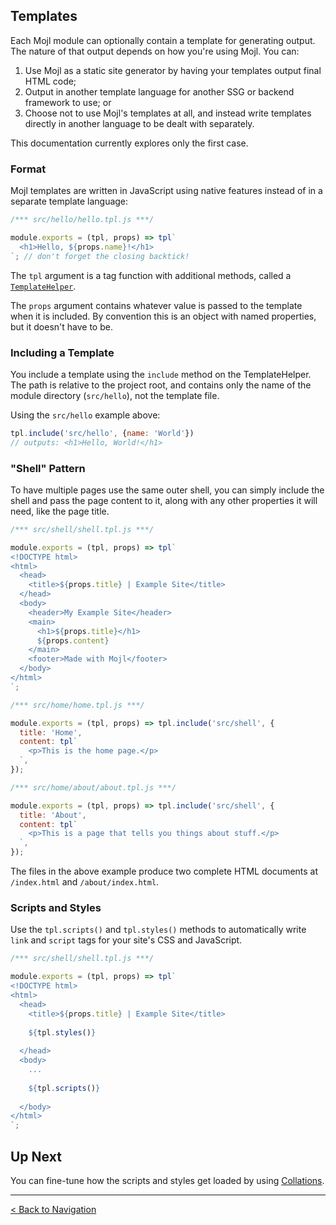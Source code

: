 ## Templates

Each Mojl module can optionally contain a template for generating output. The nature of that output depends on how you're using Mojl. You can:

1. Use Mojl as a static site generator by having your templates output final HTML code;
2. Output in another template language for another SSG or backend framework to use; or
3. Choose not to use Mojl's templates at all, and instead write templates directly in another language to be dealt with separately.

This documentation currently explores only the first case.

### Format

Mojl templates are written in JavaScript using native features instead of in a separate template language:

```javascript
/*** src/hello/hello.tpl.js ***/

module.exports = (tpl, props) => tpl`
  <h1>Hello, ${props.name}!</h1>
`; // don't forget the closing backtick!
```

The `tpl` argument is a tag function with additional methods, called a [`TemplateHelper`](api.md#templatehelper).

The `props` argument contains whatever value is passed to the template when it is included. By convention this is an object with named properties, but it doesn't have to be.

### Including a Template

You include a template using the `include` method on the TemplateHelper. The path is relative to the project root, and contains only the name of the module directory (`src/hello`), not the template file.

Using the `src/hello` example above:

```javascript
tpl.include('src/hello', {name: 'World'})
// outputs: <h1>Hello, World!</h1>
```

### "Shell" Pattern

To have multiple pages use the same outer shell, you can simply include the shell and pass the page content to it, along with any other properties it will need, like the page title.

```javascript
/*** src/shell/shell.tpl.js ***/

module.exports = (tpl, props) => tpl`
<!DOCTYPE html>
<html>
  <head>
    <title>${props.title} | Example Site</title>
  </head>
  <body>
    <header>My Example Site</header>
    <main>
      <h1>${props.title}</h1>
      ${props.content}
    </main>
    <footer>Made with Mojl</footer>
  </body>
</html>
`;
```

```javascript
/*** src/home/home.tpl.js ***/

module.exports = (tpl, props) => tpl.include('src/shell', {
  title: 'Home',
  content: tpl`
    <p>This is the home page.</p>
  `,
});
```

```javascript
/*** src/home/about/about.tpl.js ***/

module.exports = (tpl, props) => tpl.include('src/shell', {
  title: 'About',
  content: tpl`
    <p>This is a page that tells you things about stuff.</p>
  `,
});
```

The files in the above example produce two complete HTML documents at `/index.html` and `/about/index.html`.


### Scripts and Styles

Use the `tpl.scripts()` and `tpl.styles()` methods to automatically write `link` and `script` tags for your site's CSS and JavaScript.

```javascript
/*** src/shell/shell.tpl.js ***/

module.exports = (tpl, props) => tpl`
<!DOCTYPE html>
<html>
  <head>
    <title>${props.title} | Example Site</title>
    
    ${tpl.styles()}
    
  </head>
  <body>
    ...
    
    ${tpl.scripts()} 
    
  </body>
</html>
`;
```


## Up Next

You can fine-tune how the scripts and styles get loaded by using [Collations](collations.md).


---

[< Back to Navigation](index.md#navigation)